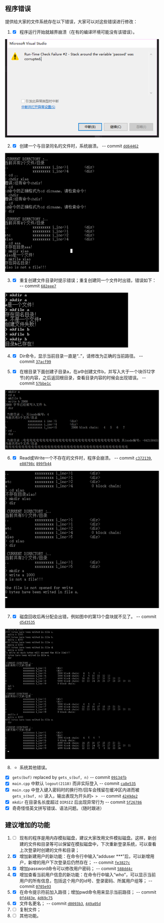 ## 程序错误

提供给大家的文件系统存在以下错误，大家可以对这些错误进行修改：

1. - [x] 程序运行开始就越界崩溃（在有的编译环境可能没有该错误）。

 ![1](img/1.png)

2. - [x] 创建一个与目录同名的文件时，系统崩溃。 -- commit [`dd64462`](https://github.com/LukeBriton/File_System/commit/dd64462ed5a42e6f4187aa9e5e83663e5872c456)

 ![2](img/2.png)

3. - [x] 重复创建文件目录时提示错误；重复创建同一个文件时出错，错误如下： -- commit [`682eee7`](https://github.com/LukeBriton/File_System/commit/682eee7a16b82f9cbb646c0886461c39b8a1072c)

 ![3](img/3.png)

4. - [x] Dir命令，显示当前目录一直是“..”，请修改为正确的当前路径。 -- commit [`37acf99`](https://github.com/LukeBriton/File_System/commit/37acf99fc34207aa1cb698fc44f423f5f57a2a88)

 

5. - [x] 在根目录下面创建子目录a，在a中创建文件b，并写入大于一个块(512字节)的内容，之后返回根目录，查看目录内容的时候会出现错误。 -- commit [`57bbe1c`](https://github.com/LukeBriton/File_System/commit/57bbe1c22f8b58f9e396f10652114215131a08d1)

 ![5](img/5.png)

6. - [x] Read或Write一个不存在的文件时，程序会崩溃。 -- commit [`c372139`](https://github.com/LukeBriton/File_System/commit/c372139aca8a9d138d15ef0cb3a9f2ae4290dca8), [`e80798c`](https://github.com/LukeBriton/File_System/commit/e80798cb61c3a12337b2a29501e5338f872c74b8) [`899fb44`](https://github.com/LukeBriton/File_System/commit/899fb44b9e616babe51e81b1876f00fe3363afed)

 ![6](img/6.png)

7. - [x] 磁盘回收后再分配会出错，例如图中的第13个盘块就不见了。 -- commit [`d5d3535`](https://github.com/LukeBriton/File_System/commit/d5d3535840912e74d3d56ddf6be48f95ff2f708e)

 ![7](img/7.png)

8. - 系统其他错误。

- [x] `gets(buf)` replaced by `gets_s(buf, n)` -- commit [`09134fb`](https://github.com/LukeBriton/File_System/commit/09134fb2e5891bb34cfa0ea7264eaf503e802f11)
- [x] `main.cpp` 中默认 `logout(2118)` 而非实际登入 -- commit [`ca8e535`](https://github.com/LukeBriton/File_System/commit/ca8e5354f63e41b76bdbc80cf1a8ad3aa67ca528)
- [x] `main.cpp` 中登入键入密码时的换行符/回车会残留在缓冲区内进而被 `gets_s(buf, n)` 读入，输出表现为开头的`> > ` -- commit [`4249de2`](https://github.com/LukeBriton/File_System/commit/4249de27c5135c4614be3a740aa9624738c8a11e)
- [x] `mkdir` 在目录名长度超过 `DIRSIZ` 后出现异常行为 -- commit [`5f26786`](https://github.com/LukeBriton/File_System/commit/5f267862230ce2aab2d595785094d0baae232406)
- [x] 奇奇怪怪英文拼写错误、语法问题。（随时跟进）

## 建议增加的功能

1. - [ ] 现有的程序是用内存模拟磁盘，建议大家改用文件模拟磁盘。这样，新创建的文件和目录等可以保留在模拟磁盘中，下次重新登录系统，可以查看上次登录时创建的文件和目录；

2. - [x] 增加新建用户的新功能：在命令行中输入“adduser ***”后，可以新增用户，新增的用户下次登录后仍然存在； -- commit [`fe3827c`](https://github.com/LukeBriton/File_System/commit/fe3827cdbd7e13be7a13b28e16494c925791fe41)

3. - [x] 增加password命令可以修改用户密码； -- commit [`588dd4c`](https://github.com/LukeBriton/File_System/commit/588dd4c8d26c8a7d7a9b0408cd56099503c6cc31)

4. - [x] 增加查看当前用户信息的新功能：在命令行中输入“who”，可以显示当前用户的所有信息，包括这个用户的id号、登录密码、所属用户组等； -- commit [`0705e93`](https://github.com/LukeBriton/File_System/commit/0705e93d8a74432c6315d46dffd003e41f21ee26)

5. - [x] 在命令提示符前加入路径；增加pwd命令用来显示当前路径； -- commit [`0fd483e`](https://github.com/LukeBriton/File_System/commit/0fd483ecfe3bc7edfc8beefd96b935807b140388), [`4d69c75`](https://github.com/LukeBriton/File_System/commit/4d69c75949679f409548ae2caf0c9f84affec6b3)

6. - [x] 文件名更名； -- commit [`d0093b3`](https://github.com/LukeBriton/File_System/commit/d0093b39c1d3af8c9e22c517a866bf1aeb12cde2), [`449a05d`](https://github.com/LukeBriton/File_System/commit/449a05d391fcbcb83d057017cc690d7c50f0a70a)

7. - [ ] 复制文件；

8. - [ ] 其他功能。